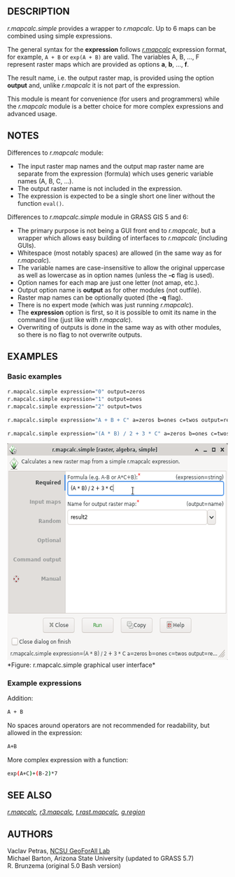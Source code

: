 ## DESCRIPTION

*r.mapcalc.simple* provides a wrapper to *r.mapcalc*. Up to 6 maps can
be combined using simple expressions.

The general syntax for the **expression** follows
*[r.mapcalc](r.mapcalc.md)* expression format, for example, `A + B` or
`exp(A + B)` are valid. The variables A, B, ..., F represent raster maps
which are provided as options **a**, **b**, ..., **f**.

The result name, i.e. the output raster map, is provided using the
option **output** and, unlike *r.mapcalc* it is not part of the
expression.

This module is meant for convenience (for users and programmers) while
the *r.mapcalc* module is a better choice for more complex expressions
and advanced usage.

## NOTES

Differences to *r.mapcalc* module:

- The input raster map names and the output map raster name are separate
  from the expression (formula) which uses generic variable names (A, B,
  C, ...).
- The output raster name is not included in the expression.
- The expression is expected to be a single short one liner without the
  function `eval()`.

Differences to *r.mapcalc.simple* module in GRASS GIS 5 and 6:

- The primary purpose is not being a GUI front end to *r.mapcalc*, but a
  wrapper which allows easy building of interfaces to *r.mapcalc*
  (including GUIs).
- Whitespace (most notably spaces) are allowed (in the same way as for
  *r.mapcalc*).
- The variable names are case-insensitive to allow the original
  uppercase as well as lowercase as in option names (unless the **-c**
  flag is used).
- Option names for each map are just one letter (not amap, etc.).
- Output option name is **output** as for other modules (not outfile).
- Raster map names can be optionally quoted (the **-q** flag).
- There is no expert mode (which was just running *r.mapcalc*).
- The **expression** option is first, so it is possible to omit its name
  in the command line (just like with *r.mapcalc*).
- Overwriting of outputs is done in the same way as with other modules,
  so there is no flag to not overwrite outputs.

## EXAMPLES

### Basic examples

```sh
r.mapcalc.simple expression="0" output=zeros
r.mapcalc.simple expression="1" output=ones
r.mapcalc.simple expression="2" output=twos
```

```sh
r.mapcalc.simple expression="A + B + C" a=zeros b=ones c=twos output=result1
```

```sh
r.mapcalc.simple expression="(A * B) / 2 + 3 * C" a=zeros b=ones c=twos output=result2
```

<img src="r_mapcalc_simple.png" width="594" height="495" />  
*Figure: r.mapcalc.simple graphical user interface*

### Example expressions

Addition:

```sh
A + B
```

No spaces around operators are not recommended for readability, but
allowed in the expression:

```sh
A+B
```

More complex expression with a function:

```sh
exp(A+C)+(B-2)*7
```

## SEE ALSO

*[r.mapcalc](r.mapcalc.md), [r3.mapcalc](r3.mapcalc.md),
[t.rast.mapcalc](t.rast.mapcalc.md), [g.region](g.region.md)*

## AUTHORS

Vaclav Petras, [NCSU GeoForAll
Lab](https://geospatial.ncsu.edu/geoforall/)  
Michael Barton, Arizona State University (updated to GRASS 5.7)  
R. Brunzema (original 5.0 Bash version)
